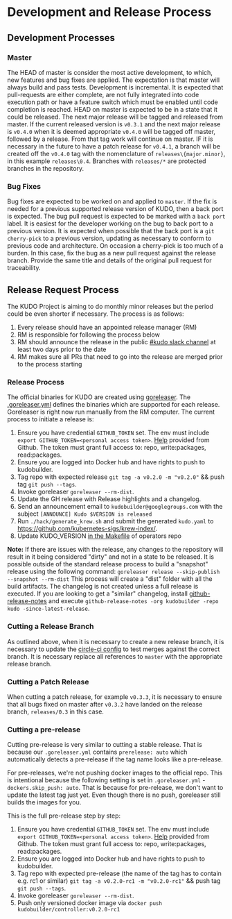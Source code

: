 # Development and Release Process

## Development Processes

### Master

The HEAD of master is consider the most active development, to which, new features and bug fixes are applied. The expectation is that master will always build and pass tests. Development is incremental. It is expected that pull-requests are either complete, are not fully integrated into code execution path or have a feature switch which must be enabled until code completion is reached. HEAD on master is expected to be in a state that it could be released. The next major release will be tagged and released from master. If the current released version is `v0.3.1` and the next major release is `v0.4.0` when it is deemed appropriate `v0.4.0` will be tagged off master, followed by a release. From that tag work will continue on master. IF it is necessary in the future to have a patch release for `v0.4.1`, a branch will be created off the `v0.4.0` tag with the nomenclature of `releases\{major.minor}`, in this example `releases\0.4`. Branches with `releases/*` are protected branches in the repository.

### Bug Fixes

Bug fixes are expected to be worked on and applied to `master`.  If the fix is needed for a previous supported release version of KUDO, then a back port is expected. The bug pull request is expected to be marked with a `back port` label. It is easiest for the developer working on the bug to back port to a previous version. It is expected when possible that the back port is a `git cherry-pick` to a previous version, updating as necessary to conform to previous code and architecture. On occasion a cherry-pick is too much of a burden. In this case, fix the bug as a new pull request against the release branch. Provide the same title and details of the original pull request for traceability.

## Release Request Process

The KUDO Project is aiming to do monthly minor releases but the period could be even shorter if necessary. The process is as follows:

1. Every release should have an appointed release manager (RM)
1. RM is responsible for following the process below
1. RM should announce the release in the public [#kudo slack channel](https://kubernetes.slack.com/messages/kudo/) at least two days prior to the date
1. RM makes sure all PRs that need to go into the release are merged prior to the process starting

### Release Process

The official binaries for KUDO are created using [goreleaser](https://goreleaser.com/). The [.goreleaser.yml](.goreleaser.yml) defines the binaries which are supported for each release. Goreleaser is right now run manually from the RM computer. The current process to initiate a release is:

1. Ensure you have credential `GITHUB_TOKEN` set. The env must include `export GITHUB_TOKEN=<personal access token>`. [Help](https://help.github.com/en/articles/creating-a-personal-access-token-for-the-command-line) provided from Github. The token must grant full access to: repo, write:packages, read:packages.
1. Ensure you are logged into Docker hub and have rights to push to kudobuilder.
1. Tag repo with expected release `git tag -a v0.2.0 -m "v0.2.0"`  && push tag `git push --tags`.
1. Invoke goreleaser `goreleaser --rm-dist`.
1. Update the GH release with Release highlights and a changelog.
1. Send an announcement email to `kudobuilder@googlegroups.com` with the subject `[ANNOUNCE] Kudo $VERSION is released`
1. Run `./hack/generate_krew.sh` and submit the generated `kudo.yaml` to https://github.com/kubernetes-sigs/krew-index/.
1. Update KUDO_VERSION [in the Makefile](https://github.com/kudobuilder/operators/blob/master/Makefile#L2) of operators repo

**Note:** If there are issues with the release, any changes to the repository will result in it being considered "dirty" and not in a state to be released.
It is possible outside of the standard release process to build a "snapshot" release using the following command: `goreleaser release --skip-publish --snapshot --rm-dist`
This process will create a "dist" folder with all the build artifacts. The changelog is not created unless a full release is executed. If you are looking to get a "similar" changelog, install [github-release-notes](https://github.com/buchanae/github-release-notes) and execute `github-release-notes -org kudobuilder -repo kudo -since-latest-release`.

### Cutting a Release Branch

As outlined above, when it is necessary to create a new release branch, it is necessary to update the [circle-ci config](https://github.com/kudobuilder/kudo/blob/master/.circle-ci/config.yml#L13) to test merges against the correct branch. It is necessary replace all references to `master` with the appropriate release branch.

### Cutting a Patch Release

When cutting a patch release, for example `v0.3.3`, it is necessary to ensure that all bugs fixed on master after `v0.3.2` have landed on the release branch, `releases/0.3` in this case.

### Cutting a pre-release

Cutting  pre-release is very similar to cutting a stable release. That is because our `.goreleaser.yml` contains `prerelease: auto` which automatically detects a pre-release if the tag name looks like a pre-release.

For pre-releases, we're not pushing docker images to the official repo. This is intentional because the following setting is set in `.goreleaser.yml` - `dockers.skip_push: auto`. That is because for pre-release, we don't want to update the latest tag just yet. Even though there is no push, goreleaser still builds the images for you.

This is the full pre-release step by step:
1. Ensure you have credential `GITHUB_TOKEN` set. The env must include `export GITHUB_TOKEN=<personal access token>`. [Help](https://help.github.com/en/articles/creating-a-personal-access-token-for-the-command-line) provided from Github. The token must grant full access to: repo, write:packages, read:packages.
1. Ensure you are logged into Docker hub and have rights to push to kudobuilder.
1. Tag repo with expected pre-release (the name of the tag has to contain e.g. rc1 or similar) `git tag -a v0.2.0-rc1 -m "v0.2.0-rc1"`  && push tag `git push --tags`.
1. Invoke goreleaser `goreleaser --rm-dist`.
1. Push only versioned docker image via `docker push kudobuilder/controller:v0.2.0-rc1`
